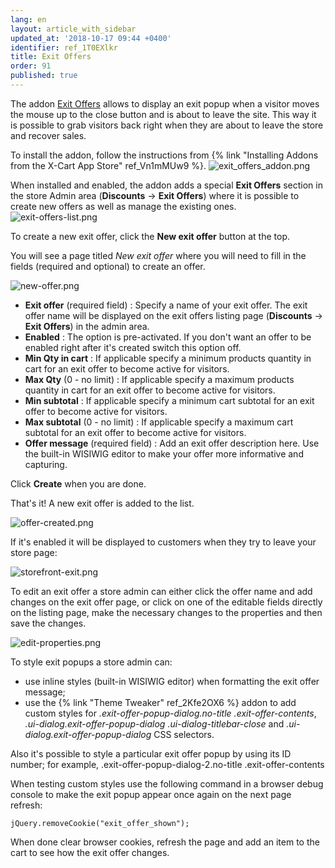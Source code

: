 ```yaml
---
lang: en
layout: article_with_sidebar
updated_at: '2018-10-17 09:44 +0400'
identifier: ref_1T0EXlkr
title: Exit Offers
order: 91
published: true
---
```

The addon [Exit Offers](https://market.x-cart.com/addons/exit-offers.html "Exit Offers") allows to display an exit popup when a visitor moves the mouse up to the close button and is about to leave the site. This way it is possible to grab visitors back right when they are about to leave the store and recover sales.

To install the addon, follow the instructions from {% link "Installing Addons from the X-Cart App Store" ref_Vn1mMUw9 %}.
![exit_offers_addon.png]({{site.baseurl}}/attachments/ref_1T0EXlkr/exit_offers_addon.png)

When installed and enabled, the addon adds a special **Exit Offers** section in the store Admin area (**Discounts** -> **Exit Offers**) where it is possible to create new offers as well as manage the existing ones. 
![exit-offers-list.png]({{site.baseurl}}/attachments/ref_1T0EXlkr/exit-offers-list.png)

To create a new exit offer, click the **New exit offer** button at the top. 

You will see a page titled _New exit offer_ where you will need to fill in the fields (required and optional) to create an offer.

![new-offer.png]({{site.baseurl}}/attachments/ref_1T0EXlkr/new-offer.png)

* **Exit offer** (required field) : Specify a name of your exit offer. The exit offer name will be displayed on the exit offers listing page (**Discounts** -> **Exit Offers**) in the admin area.
* **Enabled** : The option is pre-activated. If you don't want an offer to be enabled right after it's created switch this option off. 
* **Min Qty in cart** : If applicable specify a minimum products quantity in cart for an exit offer to become active for visitors.
* **Max Qty** (0 - no limit) : If applicable specify a maximum products quantity in cart for an exit offer to become active for visitors.
* **Min subtotal** : If applicable specify a minimum cart subtotal for an exit offer to become active for visitors.
* **Max subtotal** (0 - no limit) : If applicable specify a maximum cart subtotal for an exit offer to become active for visitors.
* **Offer message** (required field) : Add an exit offer description here. Use the built-in WISIWIG editor to make your offer more informative and capturing.

Click **Create** when you are done.

That's it! A new exit offer is added to the list.

![offer-created.png]({{site.baseurl}}/attachments/ref_1T0EXlkr/offer-created.png)

If it's enabled it will be displayed to customers when they try to leave your store page:

![storefront-exit.png]({{site.baseurl}}/attachments/ref_1T0EXlkr/storefront-exit.png)

To edit an exit offer a store admin can either click the offer name and add changes on the exit offer page, or click on one of the editable fields directly on the listing page, make the necessary changes to the properties and then save the changes.

![edit-properties.png]({{site.baseurl}}/attachments/ref_1T0EXlkr/edit-properties.png)

To style exit popups a store admin can:

* use inline styles (built-in WISIWIG editor) when formatting the exit offer message;
* use the {% link "Theme Tweaker" ref_2Kfe2OX6 %} addon to add custom styles for _.exit-offer-popup-dialog.no-title .exit-offer-contents_, _.ui-dialog.exit-offer-popup-dialog .ui-dialog-titlebar-close_ and _.ui-dialog.exit-offer-popup-dialog_ CSS selectors.

Also it's possible to style a particular exit offer popup by using its ID number; for example, .exit-offer-popup-dialog-2.no-title .exit-offer-contents

When testing custom styles use the following command in a browser debug console to make the exit popup appear once again on the next page refresh: 
```
jQuery.removeCookie("exit_offer_shown");
```

When done clear browser cookies, refresh the page and add an item to the cart to see how the exit offer changes.
